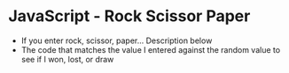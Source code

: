 # JavaScript - Rock Scissor Paper

- If you enter rock, scissor, paper... Description below
- The code that matches the value I entered against the random value to see if I won, lost, or draw
